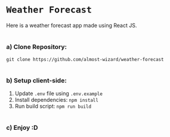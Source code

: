 # `Weather Forecast`

Here is a weather forecast app made using React JS.
#
### a) Clone Repository:
    git clone https://github.com/almost-wizard/weather-forecast
#
### b) Setup client-side:

1. Update `.env` file using `.env.example`
2. Install dependencies: `npm install`
3. Run build script: `npm run build`
#
### c) Enjoy :D